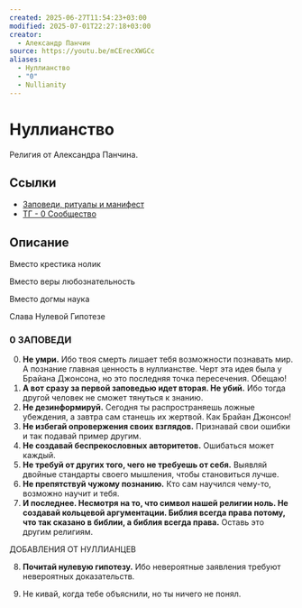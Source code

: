 ```yaml
---
created: 2025-06-27T11:54:23+03:00
modified: 2025-07-01T22:27:18+03:00
creator:
  - Александр Панчин
source: https://youtu.be/mCErecXWGCc
aliases:
  - Нуллианство
  - "0"
  - Nullianity
---
```


# Нуллианство

Религия от Александра Панчина.

## Ссылки

 - [Заповеди, ритуалы и манифест](https://docs.google.com/document/d/e/2PACX-1vTtCEXYL-ih8CoOEteyMJfozusBFG4Fmakrrzpu2Jq_7DXfzgAOkuCLSz7dQbXbFGhEuPIZWmd2VDc4/pub)
 - [ТГ - 0 Сообщество](https://t.me/NullianityNull)

## Описание

Вместо крестика нолик

Вместо веры любознательность

Вместо догмы наука

Слава Нулевой Гипотезе


### 0 ЗАПОВЕДИ

0. **Не умри.** Ибо твоя смерть лишает тебя возможности познавать мир. А познание главная ценность в нуллианстве. Черт эта идея была у Брайана Джонсона, но это последняя точка пересечения. Обещаю!
1. **А вот сразу за первой заповедью идет вторая. Не убий.** Ибо тогда другой человек не сможет тянуться к знанию.
2. **Не дезинформируй.** Сегодня ты распространяешь ложные убеждения, а завтра сам станешь их жертвой. Как Брайан Джонсон!
3. **Не избегай опровержения своих взглядов.** Признавай свои ошибки и так подавай пример другим.
4. **Не создавай беспрекословных авторитетов.** Ошибаться может каждый.
5. **Не требуй от других того, чего не требуешь от себя.** Выявляй двойные стандарты своего мышления, чтобы становиться лучше.
6. **Не препятствуй чужому познанию.** Кто сам научился чему-то, возможно научит и тебя.
7. **И последнее. Несмотря на то, что символ нашей религии ноль. Не создавай кольцевой аргументации. Библия всегда права потому, что так сказано в библии, а библия всегда права.** Оставь это другим религиям.

ДОБАВЛЕНИЯ ОТ НУЛЛИАНЦЕВ

8. **Почитай нулевую гипотезу.** Ибо невероятные заявления требуют невероятных доказательств.

9. Не кивай, когда тебе объяснили, но ты ничего не понял.
